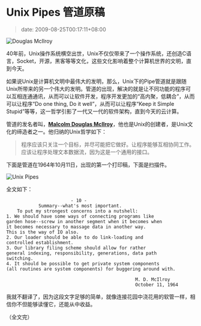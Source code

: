 # Unix Pipes 管道原稿
>date: 2009-08-25T00:17:11+08:00


![Douglas McIlroy](https://coolshell.cn/wp-content/uploads/2009/08/Douglas-McIlroy.jpg "Douglas McIlroy")


40年前，Unix操作系统横空出世，Unix不仅仅带来了一个操作系统，还创造C语言，Socket，开源，黑客等等文化，这些文化影响着整个计算机世界的文明，直到今天。


如果说Unix是计算机文明中最伟大的发明，那么，Unix下的Pipe管道就是跟随Unix所带来的另一个伟大的发明。管道的出现，解决的就是让不同功能的程序可以互相连通通讯，从而可以让软件开发，程序开发更加的“高内聚，低耦合”，从而可以让程序“Do one thing, Do it well”，从而可以让程序“Keep it Simple Stupid”等等，这一哲学引影了一代又一代的软件架构，直到今天的云计算。


管道的发名者叫，[**Malcolm Douglas McIlroy**](https://en.wikipedia.org/wiki/Douglas_McIlroy)，他也是Unix的创建者，是Unix文化的缔造者之一。他归纳的Unix哲学如下：



> 程序应该只关注一个目标，并尽可能把它做好。让程序能够互相协同工作。应该让程序处理文本数据流，因为这是一个通用的接口。
> 
> 



下面是管道在1964年10月11日，出现的第一个打印稿，下面是扫描件。



![Unix Pipes](https://coolshell.cn/wp-content/uploads/2009/08/pipe.png "Unix Pipes")


全文如下：



```
                        - 10 -
            Summary--what's most important.
    To put my strongest concerns into a nutshell:
1. We should have some ways of connecting programs like
garden hose--screw in another segment when it becomes when
it becomes necessary to massage data in another way.
This is the way of IO also.
2. Our loader should be able to do link-loading and
controlled establishment.
3. Our library filing scheme should allow for rather
general indexing, responsibility, generations, data path
switching.
4. It should be possible to get private system components
(all routines are system components) for buggering around with.

                                                M. D. McIlroy
                                                October 11, 1964

```

我就不翻译了，因为这段文字足够的简单，就像连接花园中浇花用的软管一样，相信你不但能够读懂它，还能从中收益。


（全文完）



